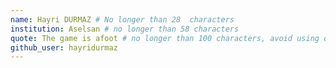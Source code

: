 ```yaml
---
name: Hayri DURMAZ # No longer than 28  characters
institution: Aselsan # no longer than 58 characters
quote: The game is afoot # no longer than 100 characters, avoid using quotes(") to guarantee the format remains the same.
github_user: hayridurmaz
---
```

